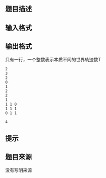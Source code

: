 


## 题目描述
## 输入格式
## 输出格式
只有一行，一个整数表示本质不同的世界轨迹数T

```input1
2
3
2
0
1
2
2
1
1 1 0
1 1 1
0 1 1

```

```output1
4
```

## 提示
## 题目来源
没有写明来源


